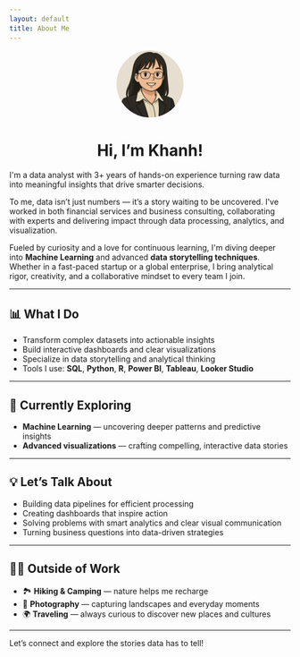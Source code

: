 ```yaml
---
layout: default
title: About Me
---
```

<div align="center">
  <img src="/assets/images/github_profilepic.png" alt="Khanh's profile photo" width="120" style="border-radius: 100%;"/>
  <h1>Hi, I’m Khanh!</h1>
</div>

I'm a data analyst with 3+ years of hands-on experience turning raw data into meaningful insights that drive smarter decisions.

To me, data isn’t just numbers — it’s a story waiting to be uncovered. I've worked in both financial services and business consulting, collaborating with experts and delivering impact through data processing, analytics, and visualization. 

Fueled by curiosity and a love for continuous learning, I'm diving deeper into **Machine Learning** and advanced **data storytelling techniques**. Whether in a fast-paced startup or a global enterprise, I bring analytical rigor, creativity, and a collaborative mindset to every team I join.

---

## 📊 What I Do

- Transform complex datasets into actionable insights  
- Build interactive dashboards and clear visualizations  
- Specialize in data storytelling and analytical thinking  
- Tools I use: **SQL**, **Python**, **R**, **Power BI**, **Tableau**, **Looker Studio**

---

## 🚀 Currently Exploring

- **Machine Learning** — uncovering deeper patterns and predictive insights  
- **Advanced visualizations** — crafting compelling, interactive data stories  

---

## 💡 Let’s Talk About

- Building data pipelines for efficient processing  
- Creating dashboards that inspire action  
- Solving problems with smart analytics and clear visual communication  
- Turning business questions into data-driven strategies  

---

## 🧑‍💻 Outside of Work

- 🏞️ **Hiking & Camping** — nature helps me recharge  
- 📸 **Photography** — capturing landscapes and everyday moments  
- 🌍 **Traveling** — always curious to discover new places and cultures  

---

Let’s connect and explore the stories data has to tell!
